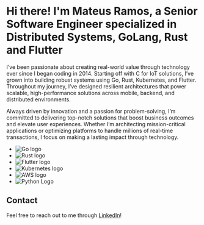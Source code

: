 # Hi there! I'm Mateus Ramos, a Senior Software Engineer specialized in Distributed Systems, GoLang, Rust and Flutter

I’ve been passionate about creating real-world value through technology ever since I began coding in 2014. Starting off with C for IoT solutions, I’ve grown into building robust systems using Go, Rust, Kubernetes, and Flutter. Throughout my journey, I’ve designed resilient architectures that power scalable, high-performance solutions across mobile, backend, and distributed environments.

Always driven by innovation and a passion for problem-solving, I’m committed to delivering top-notch solutions that boost business outcomes and elevate user experiences. Whether I’m architecting mission-critical applications or optimizing platforms to handle millions of real-time transactions, I focus on making a lasting impact through technology.

- ![Go logo](https://img.shields.io/badge/Go-00ADD8?style=for-the-badge&logo=go&logoColor=white)
- ![Rust logo](https://img.shields.io/badge/Rust-000000?style=for-the-badge&logo=rust&logoColor=white)
- ![Flutter logo](https://img.shields.io/badge/Flutter-02569B?style=for-the-badge&logo=flutter&logoColor=white)
- ![Kubernetes logo](https://img.shields.io/badge/kubernetes-%23326ce5.svg?style=for-the-badge&logo=kubernetes&logoColor=white)
- ![AWS logo](https://img.shields.io/badge/Amazon_AWS-232F3E?style=for-the-badge&logo=amazon-aws&logoColor=white)
- ![Python Logo](https://img.shields.io/badge/Python-3776AB?style=for-the-badge&logo=python&logoColor=white)



## Contact
Feel free to reach out to me through [LinkedIn](https://www.linkedin.com/in/devmateusramos)!
